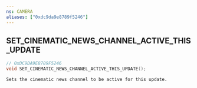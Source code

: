 ```yaml
---
ns: CAMERA
aliases: ["0xdc9da9e8789f5246"]
---
```

## SET_CINEMATIC_NEWS_CHANNEL_ACTIVE_THIS_UPDATE

```c
// 0xDC9DA9E8789F5246
void SET_CINEMATIC_NEWS_CHANNEL_ACTIVE_THIS_UPDATE();
```

```
Sets the cinematic news channel to be active for this update.
```
